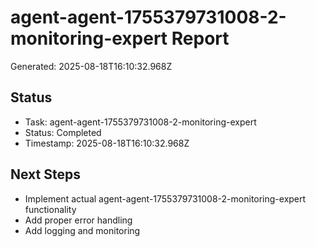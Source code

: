 # agent-agent-1755379731008-2-monitoring-expert Report

Generated: 2025-08-18T16:10:32.968Z

## Status
- Task: agent-agent-1755379731008-2-monitoring-expert
- Status: Completed
- Timestamp: 2025-08-18T16:10:32.968Z

## Next Steps
- Implement actual agent-agent-1755379731008-2-monitoring-expert functionality
- Add proper error handling
- Add logging and monitoring
